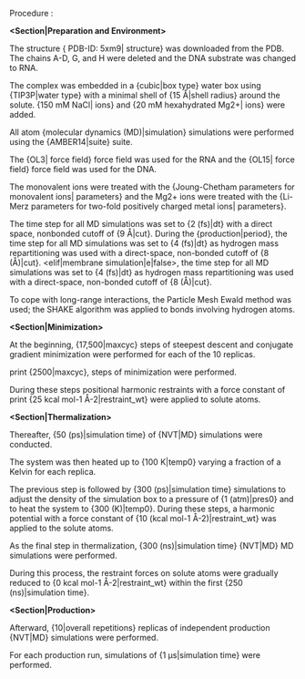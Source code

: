 Procedure :

**<Section|Preparation and Environment>**

The structure { PDB-ID: 5xm9| structure} was downloaded from the PDB. The chains A-D, G, and H were deleted and the DNA substrate was changed to RNA.

The complex was embedded in a {cubic|box type} water box using {TIP3P|water type} with a minimal shell of {15 Å|shell radius} around the solute. {150 mM NaCl| ions} and {20 mM hexahydrated Mg2+| ions} were added.

All atom {molecular dynamics (MD)|simulation} simulations were performed using the {AMBER14|suite} suite.

The {OL3| force field} force field was used for the RNA and the {OL15| force field} force field was used for the DNA.

The monovalent ions were treated with the {Joung-Chetham parameters for monovalent ions| parameters} and the Mg2+ ions were treated with the {Li-Merz parameters for two-fold positively charged metal ions| parameters}.

The time step for all MD simulations was set to {2 (fs)|dt} with a direct space, nonbonded cutoff of {9 Å|cut}. During the {production|period}, the time step for all MD simulations was set to {4 (fs)|dt} as hydrogen mass repartitioning was used with a direct-space, non-bonded cutoff of {8 (Å)|cut}. <elif|membrane simulation|e|false>, the time step for all MD simulations was set to {4 (fs)|dt} as hydrogen mass repartitioning was used with a direct-space, non-bonded cutoff of {8 (Å)|cut}.

To cope with long-range interactions, the Particle Mesh Ewald method was used; the SHAKE algorithm was applied to bonds involving hydrogen atoms.

**<Section|Minimization>**

At the beginning, {17,500|maxcyc} steps of steepest descent and conjugate gradient minimization were performed for each of the 10 replicas.

print {2500|maxcyc}, steps of minimization were performed.

During these steps positional harmonic restraints with a force constant of print {25 kcal mol-1 Å-2|restraint_wt} were applied to solute atoms.

**<Section|Thermalization>**

Thereafter, {50 (ps)|simulation time} of {NVT|MD} simulations were conducted.

The system was then heated up to {100 K|temp0} varying a fraction of a Kelvin for each replica.

The previous step is followed by {300 (ps)|simulation time} simulations to adjust the density of the simulation box to a pressure of {1 (atm)|pres0} and to heat the system to {300 (K)|temp0}. During these steps, a harmonic potential with a force constant of {10 (kcal mol-1 Å-2)|restraint_wt} was applied to the solute atoms.

As the final step in thermalization, {300 (ns)|simulation time} {NVT|MD} MD simulations were performed.

During this process, the restraint forces on solute atoms were gradually reduced to {0 kcal mol-1 Å-2|restraint_wt} within the first {250 (ns)|simulation time}.

**<Section|Production>**

Afterward, {10|overall repetitions} replicas of independent production {NVT|MD} simulations were performed.

For each production run, simulations of {1 µs|simulation time} were performed.